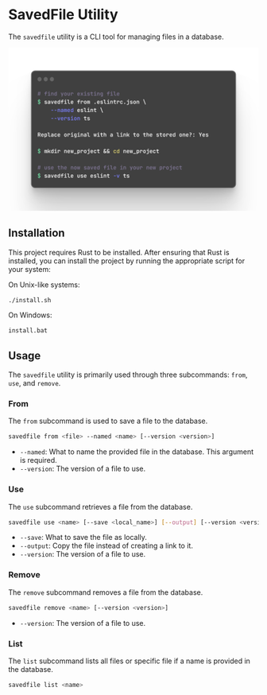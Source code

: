 # SavedFile Utility

The `savedfile` utility is a CLI tool for managing files in a database.

![Usage example](img/example.png)

## Installation

This project requires Rust to be installed. After ensuring that Rust is installed, you can install the project by running the appropriate script for your system:

On Unix-like systems:
```bash
./install.sh
```

On Windows:
```cmd
install.bat
```

## Usage

The `savedfile` utility is primarily used through three subcommands: `from`, `use`, and `remove`.

### From

The `from` subcommand is used to save a file to the database.

```bash
savedfile from <file> --named <name> [--version <version>]
```

- `--named`: What to name the provided file in the database. This argument is required.
- `--version`: The version of a file to use.

### Use

The `use` subcommand retrieves a file from the database.

```bash
savedfile use <name> [--save <local_name>] [--output] [--version <version>]
```

- `--save`: What to save the file as locally.
- `--output`: Copy the file instead of creating a link to it.
- `--version`: The version of a file to use.

### Remove

The `remove` subcommand removes a file from the database.

```bash
savedfile remove <name> [--version <version>]
```

- `--version`: The version of a file to use.

### List

The `list` subcommand lists all files or specific file if a name is provided in the database.

```bash
savedfile list <name>
```
